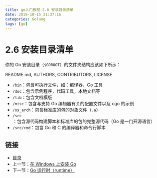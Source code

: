 ```yaml
---
title: go入门教程-2.6 安装目录清单   
date: 2019-10-15 21:37:16   
categories: Golang   
tags: [go]   
---
```

# 2.6 安装目录清单

你的 Go 安装目录（`$GOROOT`）的文件夹结构应该如下所示：

README.md, AUTHORS, CONTRIBUTORS, LICENSE

- `/bin`：包含可执行文件，如：编译器，Go 工具
- `/doc`：包含示例程序，代码工具，本地文档等
- `/lib`：包含文档模版
- `/misc`：包含与支持 Go 编辑器有关的配置文件以及 cgo 的示例
- `/os_arch`：包含标准库的包的对象文件（`.a`）
- `/src`：包含源代码构建脚本和标准库的包的完整源代码（Go 是一门开源语言）
- `/src/cmd`：包含 Go 和 C 的编译器和命令行脚本

## 链接

- [目录](go入门教程-目录.md)
- 上一节：[在 Windows 上安装 Go](02.5.md)
- 下一节：[Go 运行时（runtime）](02.7.md)